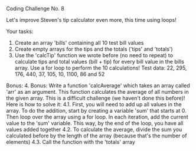 Coding Challenge No. 8

Let's improve Steven's tip calculator even more, this time using loops!

Your tasks:
1. Create an array 'bills' containing all 10 test bill values
2. Create empty arrays for the tips and the totals ('tips' and 'totals')
3. Use the 'calcTip' function we wrote before (no need to repeat) to calculate
tips and total values (bill + tip) for every bill value in the bills array. Use a for
loop to perform the 10 calculations!
Test data: 22, 295, 176, 440, 37, 105, 10, 1100, 86 and 52

Bonus:
4. Bonus: Write a function 'calcAverage' which takes an array called 'arr' as
an argument. This function calculates the average of all numbers in the given
array. This is a difficult challenge (we haven't done this before)! Here is how to
solve it:
4.1. First, you will need to add up all values in the array. To do the addition,
start by creating a variable 'sum' that starts at 0. Then loop over the
array using a for loop. In each iteration, add the current value to the
'sum' variable. This way, by the end of the loop, you have all values
added together
4.2. To calculate the average, divide the sum you calculated before by the
length of the array (because that's the number of elements)
4.3. Call the function with the 'totals' array

